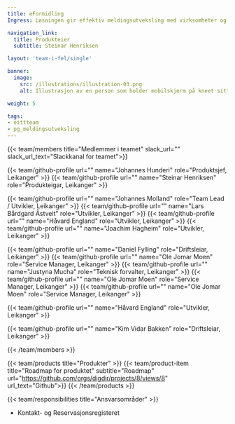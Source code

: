 ```yaml
---
title: eFormidling
Ingress: Løsningen gir effektiv meldingsutveksling med virksomheter og innbygger.

navigation_link:
  title: Produkteier
  subtitle: Steinar Henriksen

layout: 'team-i-fel/single'

banner:
  image:
    src: /illustrations/illustration-03.png
    alt: Illustrasjon av en person som holder mobilskjerm på kneet sitt

weight: 5

tags:
- eittteam
- pg_meldingsutveksling
---
```


{{< team/members title="Medlemmer i teamet" slack_url="" slack_url_text="Slackkanal for teamet">}}

  {{< team/github-profile url="" name="Johannes Hunderi" role="Produktsjef,  Leikanger" >}}
  {{< team/github-profile url=""  name="Steinar Henriksen" role="Produkteigar, Leikanger" >}}

  {{< team/github-profile url="" name="Johannes Molland" role="Team Lead / Utvikler, Leikanger" >}}
  {{< team/github-profile url="" name="Lars Bårdgard Åstveit" role="Utvikler, Leikanger" >}}
  {{< team/github-profile url="" name="Håvard England" role="Utvikler, Leikanger" >}}
  {{< team/github-profile url="" name="Joachim Hagheim" role="Utvikler, Leikanger" >}}

  {{< team/github-profile url="" name="Daniel Fylling" role="Driftsleiar, Leikanger" >}}
  {{< team/github-profile url="" name="Ole Jomar Moen" role="Service Manager, Leikanger" >}}
  {{< team/github-profile url="" name="Justyna Mucha" role="Teknisk forvalter, Leikanger" >}}
  {{< team/github-profile url="" name="Ole Jomar Moen" role="Service Manager, Leikanger" >}}
  {{< team/github-profile url="" name="Ole Jomar Moen" role="Service Manager, Leikanger" >}}



  {{< team/github-profile url="" name="Håvard England" role="Utvikler, Leikanger" >}}
  

  {{< team/github-profile url="" name="Kim Vidar Bakken" role="Driftsleiar, Leikanger" >}}

{{< /team/members >}}

{{< team/products title="Produkter" >}}
{{< team/product-item title="Roadmap for produktet" subtitle="Roadmap" url="https://github.com/orgs/digdir/projects/8/views/8" url_text="Github">}}
{{< /team/products >}}

{{< team/responsibilities title="Ansvarsområder" >}}

- Kontakt- og Reservasjonsregisteret 